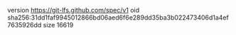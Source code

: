 version https://git-lfs.github.com/spec/v1
oid sha256:31dd1faf9945012866bd06aed6f6e289dd35ba3b022473406d1a4ef7635926dd
size 16619
